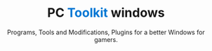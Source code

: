 <h1 align="center">
  PC <span style="color:#0078D4;">Toolkit</span> windows
</h1>

<p align="center">
  Programs, Tools and Modifications, Plugins for a better Windows for gamers.
</p>
